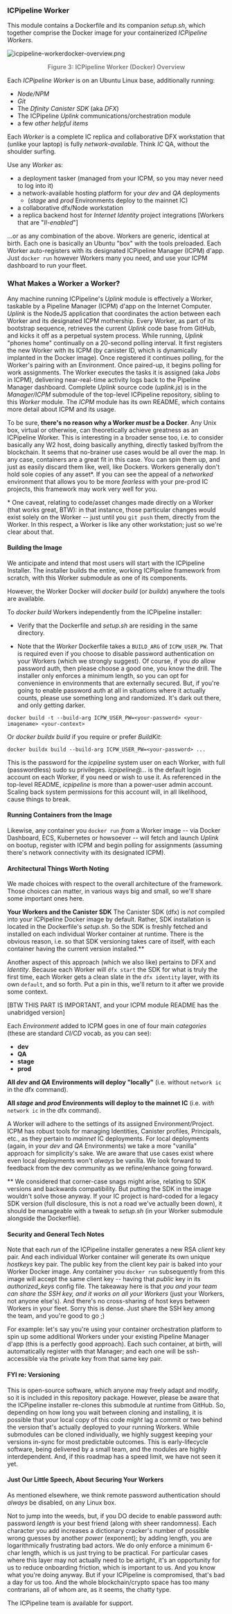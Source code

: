 ### ICPipeline Worker

This module contains a Dockerfile and its companion *setup.sh*, which together comprise the Docker image for your containerized *ICPipeline Workers*.

![icpipeline-workerdocker-overview.png](https://icpipeline.com/media/documentation/icpipeline-workerdocker-overview.png)
<p align="center" style="color:gray;font-size:14px;"> <b>Figure 3: ICPipeline Worker (Docker) Overview</b> </p>

Each *ICPipeline Worker* is on an Ubuntu Linux base, additionally running:

- *Node/NPM*
- *Git*
- The *Dfinity Canister SDK* (aka *DFX*)
- The ICPipeline *Uplink* communications/orchestration module
- a few *other helpful items*
  
Each *Worker* is a complete IC replica and collaborative DFX workstation that (unlike your laptop) is fully *network-available*.  Think *IC* QA, without the shoulder surfing.

Use any *Worker* as:
  - a deployment tasker (managed from your ICPM, so you may never need to log into it)
  - a network-available hosting platform for your *dev* and *QA* deployments
    - (*stage* and *prod* Environments deploy to the mainnet IC)
  - a collaborative dfx/Node workstation
  - a replica backend host for *Internet Identity* project integrations [Workers that are "*II-enabled*"] 
  
  ...or as any combination of the above.  Workers are generic, identical at birth.  Each one is basically an Ubuntu "box" with the tools preloaded.  Each Worker auto-registers with its designated ICPipeline Manager (ICPM) d'app.  Just `docker run` however Workers many you need, and use your ICPM dashboard to run your fleet.


### What Makes a Worker a Worker?
Any machine running ICPipeline's *Uplink* module is effectively a Worker, taskable by a Pipeline Manager (ICPM) d'app on the Internet Computer.  *Uplink* is the NodeJS application that coordinates the action between each Worker and its designated ICPM mothership.  Every Worker, as part of its bootstrap sequence, retrieves the current *Uplink* code base from GitHub, and kicks it off as a perpetual system process.  While running, *Uplink* "phones home" continually on a 20-second polling interval.  It first registers the new Worker with its ICPM (by canister ID, which is dynamically implanted in the Docker image).  Once registered it continues polling, for the Worker's pairing with an Environment.  Once paired-up, it begins polling for work assignments.  The Worker executes the tasks it is assigned (aka *Jobs* in ICPM), delivering near-real-time activity logs back to the Pipeline Manager dashboard.  Complete *Uplink* source code (*uplink.js*) is in the *Manager/ICPM* submodule of the top-level ICPipeline repository, sibling to this *Worker* module.  The *ICPM* module has its own README, which contains more detail about ICPM and its usage.

To be sure, **there's no reason why a Worker *must* be a Docker**.  Any Unix box, virtual or otherwise, can theoretically achieve greatness as an ICPipeline Worker.  This is interesting in a broader sense too, i.e. to consider basically any W2 host, doing basically anything, directly tasked by/from the blockchain.  It seems that no-brainer use cases would be all over the map.  In any case, containers are a great fit in this case.  You can spin them up, and just as easily discard them like, well, like Dockers.  Workers generally don't hold sole copies of any asset\*.  If you can see the appeal of a *networked* environment that allows you to be more *fearless* with your pre-prod IC projects, this framework may work very well for you.

\* One caveat, relating to code/asset changes made directly on a Worker (that works great, BTW):  in that instance, those particular changes would exist solely on the Worker -- just until you `git push` them, directly from the Worker.  In this respect, a Worker is like any other workstation; just so we're clear about that.

#### Building the Image
We anticipate and intend that most users will start with the ICPipeline Installer.  The installer builds the entire, working ICPipeline framework from scratch, with this Worker submodule as one of its components.

However, the Worker Docker will *docker build* (or *buildx*) anywhere the tools are available.

To *docker build* Workers independently from the ICPipeline installer:

- Verify that the Dockerfile and *setup.sh* are residing in the same directory.

- Note that the *Worker* Dockerfile takes a ```BUILD_ARG``` of ```ICPW_USER_PW```.  That is required even if you choose to disable password authentication on your Workers (which we strongly suggest).  Of course, if you *do* allow password auth, then please choose a good one, you know the drill.  The installer only enforces a minimum length, so you can opt for convenience in environments that are externally secured.  But, if you're going to enable password auth at all in situations where it actually counts, please use something long and randomized.  It's dark out there, and only getting darker.

```
docker build -t --build-arg ICPW_USER_PW=<your-password> <your-imagename> <your-context>
```
Or *docker buildx build* if you require or prefer *BuildKit*:

```
docker buildx build --build-arg ICPW_USER_PW=<your-password> ...
```
This is the password for the *icpipeline* system user on each Worker, with full (passwordless) sudo su privileges.  *icpipeline@...* is the default login account on each Worker, if you need or wish to use it.  As referenced in the top-level README, *icpipeline* is more than a power-user admin account.  Scaling back system permissions for this account will, in all likelihood, cause things to break.

#### Running Containers from the Image
Likewise, any container you `docker run` *from* a Worker image -- via Docker Dashboard, ECS, Kubernetes or howsoever -- will fetch and launch *Uplink* on bootup, register with ICPM and begin polling for assignments (assuming there's network connectivity with its designated ICPM). 



#### Architectural Things Worth Noting
We made choices with respect to the overall architecture of the framework.  Those choices can matter, in various ways big and small, so we'll share some important ones here.

**Your Workers and the Canister SDK**
The Canister SDK (dfx) is *not* compiled into your ICPipeline Docker image by default.  Rather, SDK installation is located in the Dockerfile's *setup.sh*.  So the SDK is freshly fetched and installed on each individual Worker container at runtime.  There is the obvious reason, i.e. so that SDK versioning takes care of itself, with each container having the current version installed.\*\*

Another aspect of this approach (which we also like) pertains to DFX and *Identity*.  Because each Worker will `dfx start` the SDK for what is truly the first time, each Worker gets a clean slate in the  `dfx identity` layer, with its own `default`, and so forth.  Put a pin in this, we'll return to it after we provide some context.

[BTW THIS PART IS IMPORTANT, and your ICPM module README has the unabridged version]

Each *Environment* added to ICPM goes in one of four main *categories* (these are standard *CI/CD* vocab, as you can see):
- **dev**
- **QA**
- **stage**
- **prod**

**All *dev* and *QA* Environments will deploy "locally"** (i.e. without `network ic` in the dfx command).

**All *stage* and *prod* Environments will deploy to the mainnet IC** (i.e. *with* `network ic` in the dfx command).

A Worker will adhere to the settings of its assigned Environment/Project.  ICPM has robust tools for managing Identities, Canister profiles, Principals, etc., as they pertain to *mainnet* IC deployments.  For local deployments (again, in your *dev* and *QA* Environments) we take a more "vanilla" approach for simplicity's sake.  We are aware that use cases exist where even local deployments won't *always* be vanilla.  We look forward to feedback from the dev community as we refine/enhance going forward.


\*\* We considered that corner-case snags might arise, relating to SDK versions and backwards compatibility.  But putting the SDK in the image wouldn't solve those anyway.  If your IC project is hard-coded for a legacy SDK version (full disclosure, this is not a road we've actually been down), it should be manageable with a tweak to *setup.sh* (in your Worker submodule alongside the Dockerfile).


#### Security and General Tech Notes
Note that each *run* of the ICPipeline installer generates a new RSA *client* key pair.  And each individual Worker container will generate its own unique *hostkeys* key pair.  The public key from the client key pair is baked into your Worker Docker image.  Any container you `docker run` subsequently from this image will accept the same client key -- having that *public* key in its *authorized_keys* config file.  The takeaway here is that *you and your team can share the SSH key, and it works on all your Workers* (just your Workers, not anyone else's).  And there's no cross-sharing of host keys between Workers in your fleet.  Sorry this is dense.  Just share the SSH key among the team, and you're good to go ;)

For example: let's say you're using your container orchestration platform to spin up some additional Workers under your existing Pipeline Manager d'app (this is a perfectly good approach).  Each such container, at birth, will automatically register with that Manager; and each one will be ssh-accessible via the private key from that same key pair.

#### FYI re: Versioning
This is open-source software, which anyone may freely adapt and modify, so it is included in this repository package.  However, please be aware that the ICPipeline installer re-clones this submodule at runtime from GitHub.  So, depending on how long you wait between cloning and installing, it is possible that your local copy of this code *might* lag a commit or two behind the version that's actually deployed to your running Workers.  While submodules can be cloned individually, we highly suggest keeping your versions in-sync for most predictable outcomes.  This is early-lifecycle software, being delivered by a small team, and the modules are highly interdependent.  And, if this roadmap has a speed limit, we have not seen it yet.

#### Just Our Little Speech, About Securing Your Workers
As mentioned elsewhere, we think remote password authentication should *always* be disabled, on any Linux box.

Not to jump into the weeds, but, if you DO decide to enable password auth: password *length* is your best friend (along with sheer randomness).  Each character you add increases a dictionary cracker's number of possible wrong guesses by another *power* (exponent); by adding length, you are logarithmically frustrating bad actors.  We do only enforce a minimum 6-char length, which is us just trying to be practical.  For particular cases where this layer may not actually need to be airtight, it's an opportunity for us to reduce onboarding friction, which is important to us.  And you know what you're doing anyway.  But if your ICPipeline is compromised, that's bad a day for us too.  And the whole blockchain/crypto space has too many contrarians, all of whom are, as it seems, the chatty type.


The ICPipeline team is available for support.